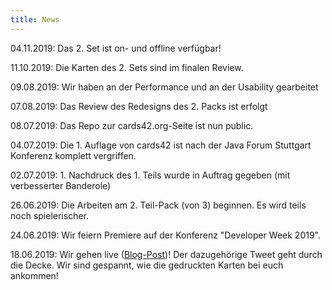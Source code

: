 ```yaml
---
title: News
---
```

04.11.2019: Das 2. Set ist on- und offline verfügbar!

11.10.2019: Die Karten des 2. Sets sind im finalen Review.

09.08.2019: Wir haben an der Performance und an der Usability gearbeitet

07.08.2019: Das Review des Redesigns des 2. Packs ist erfolgt

08.07.2019: Das Repo zur cards42.org-Seite ist nun public.

04.07.2019: Die 1. Auflage von cards42 ist nach der Java Forum Stuttgart Konferenz komplett vergriffen.

02.07.2019: 1. Nachdruck des 1. Teils wurde in Auftrag gegeben (mit verbesserter Banderole)

26.06.2019: Die Arbeiten am 2. Teil-Pack (von 3) beginnen. Es wird teils noch spielerischer.

24.06.2019: Wir feiern Premiere auf der Konferenz "Developer Week 2019".

18.06.2019: Wir gehen live ([Blog-Post](https://www.innoq.com/de/articles/2019/06/cards42/))! Der dazugehörige Tweet geht durch die Decke. Wir sind gespannt, wie die gedruckten Karten bei euch ankommen!

